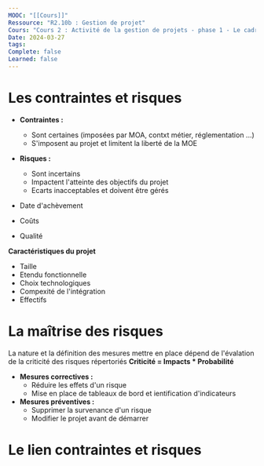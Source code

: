 ```yaml
---
MOOC: "[[Cours]]"
Ressource: "R2.10b : Gestion de projet"
Cours: "Cours 2 : Activité de la gestion de projets - phase 1 - Le cadrage"
Date: 2024-03-27
tags: 
Complete: false
Learned: false
---
```

# Les contraintes et risques
- **Contraintes :**
	- Sont certaines (imposées par MOA, contxt métier, réglementation ...)
	- S'imposent au projet et limitent la liberté de la MOE
- **Risques :**
	- Sont incertains
	- Impactent l'atteinte des objectifs du projet
	- Ecarts inacceptables et doivent être gérés 

- Date d'achèvement
- Coûts
- Qualité

**Caractéristiques du projet**
- Taille
- Etendu fonctionnelle
- Choix technologiques
- Compexité de l'intégration
- Effectifs

# La maîtrise des risques
La nature et la définition des mesures mettre en place dépend de l'évalation de la criticité des risques répertoriés
**Criticité = Impacts * Probabilité**
- **Mesures correctives :**
	- Réduire les effets d'un risque
	- Mise en place de tableaux de bord et ientification d'indicateurs
- **Mesures préventives :**
	- Supprimer la survenance d'un risque
	- Modifier le projet avant de démarrer

# Le lien contraintes et risques
